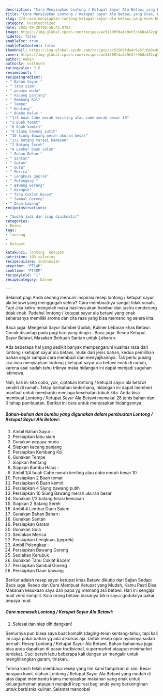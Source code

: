 ```yaml
---
description: "Cara Menyiapkan Lontong / Ketupat Sayur Ala Betawi yang Enak, Buat Buka Puasa}"
title: "Cara Menyiapkan Lontong / Ketupat Sayur Ala Betawi yang Enak, Buat Buka Puasa}"
slug: 274-cara-menyiapkan-lontong-ketupat-sayur-ala-betawi-yang-enak-buat-buka-puasa
category: Uncategorized
date: 2022-09-20T00:56:45.878Z
image: https://img-global.cpcdn.com/recipes/ac51509fda4c9e5f/680x482cq70/lontong-ketupat-sayur-ala-betawi-foto-resep-utama.jpg
hideToc: false
enableToc: true
enableTocContent: false
thumbnail: https://img-global.cpcdn.com/recipes/ac51509fda4c9e5f/680x482cq70/lontong-ketupat-sayur-ala-betawi-foto-resep-utama.jpg
cover: https://img-global.cpcdn.com/recipes/ac51509fda4c9e5f/680x482cq70/lontong-ketupat-sayur-ala-betawi-foto-resep-utama.jpg
author: Admin
authorAv: notfound
ratingvalue: 3.6
reviewcount: 4
recipeingredient:
- " Bahan Sayur "
- " labu siam"
- " pepaya muda"
- " kacang panjang"
- " Kembang Kol"
- " Tempe"
- " Kentang"
- " Bumbu Halus "
- "1/4 buah Cabe merah keriting atau cabe merah besar 10"
- "2 Buah tomat"
- "6 Buah kemiri"
- "4 Siung bawang putih"
- "10 Siung Bawang merah ukuran besar"
- "1/2 batang terasi kemasan"
- "2 Batang Sereh"
- "4 Lembar Daun Salam"
- " Bahan Bahan "
- " Santan"
- " Garam"
- " Gula"
- " Merica"
- " Lengkuas geprek"
- " Pelengkap "
- " Bawang Goreng"
- " Kerupuk"
- " Tahu Coklat Bacem"
- " Sambal Goreng"
- " Daun bawang"
recipeinstructions:

- "Sudah jadi dan siap dinikmati!"
categories:
- Resep
tags:
- lontong
- 
- ketupat

katakunci: lontong  ketupat 
nutrition: 108 calories
recipecuisine: Indonesian
preptime: "PT14M"
cooktime: "PT30M"
recipeyield: "1"
recipecategory: Dinner

---
```



Selamat pagi Anda sedang mencari inspirasi resep lontong / ketupat sayur ala betawi yang menggugah selera? Cara membuatnya sangat tidak susah. Tapi Jika keliru mengolah maka hasilnya akan hambar dan justru cenderung tidak enak. Padahal lontong / ketupat sayur ala betawi yang enak seharusnya memiliki aroma dan cita rasa yang bisa memancing selera kita.


Baca juga: Mengenal Sayur Sambel Godok, Kuliner Lebaran khas Betawi. Cocok disantap pada pagi hari yang dingin.. Baca juga: Resep Ketupat Sayur Betawi, Masakan Berkuah Santan untuk Lebaran.

Ada beberapa hal yang sedikit banyak mempengaruhi kualitas rasa dari lontong / ketupat sayur ala betawi, mulai dari jenis bahan, kedua pemilihan bahan segar sampai cara membuat dan menyajikannya. Tak perlu pusing jika mau menyiapkan lontong / ketupat sayur ala betawi enak di rumah, karena asal sudah tahu triknya maka hidangan ini dapat menjadi suguhan istimewa.


Nah, kali ini kita coba, yuk, ciptakan lontong / ketupat sayur ala betawi sendiri di rumah. Tetap berbahan sederhana, hidangan ini dapat memberi manfaat untuk membantu menjaga kesehatan tubuh kita. Anda bisa membuat Lontong / Ketupat Sayur Ala Betawi memakai 28 jenis bahan dan 0 tahap pembuatan. Berikut ini cara untuk menyiapkan hidangannya.

<!--inarticleads1-->

##### Bahan-bahan dan bumbu yang digunakan dalam pembuatan Lontong / Ketupat Sayur Ala Betawi:

1. Ambil  Bahan Sayur :
1. Persiapkan  labu siam
1. Gunakan  pepaya muda
1. Siapkan  kacang panjang
1. Persiapkan  Kembang Kol
1. Gunakan  Tempe
1. Siapkan  Kentang
1. Siapkan  Bumbu Halus :
1. Ambil 1/4 buah Cabe merah keriting atau cabe merah besar 10
1. Persiapkan 2 Buah tomat
1. Persiapkan 6 Buah kemiri
1. Persiapkan 4 Siung bawang putih
1. Persiapkan 10 Siung Bawang merah ukuran besar
1. Gunakan 1/2 batang terasi kemasan
1. Siapkan 2 Batang Sereh
1. Ambil 4 Lembar Daun Salam
1. Gunakan  Bahan Bahan :
1. Gunakan  Santan
1. Persiapkan  Garam
1. Gunakan  Gula
1. Sediakan  Merica
1. Persiapkan  Lengkuas (geprek)
1. Ambil  Pelengkap :
1. Persiapkan  Bawang Goreng
1. Sediakan  Kerupuk
1. Gunakan  Tahu Coklat Bacem
1. Persiapkan  Sambal Goreng
1. Persiapkan  Daun bawang


Berikut adalah resep sayur ketupat khas Betawi dikutip dari Sajian Sedap: Baca juga: Resep dan Cara Membuat Ketupat yang Mudah, Kamu Pasti Bisa. Makanan kesukaan saya dan papa yg memang asli betawi. Hari ini sengaja buat versi komplit. Kalo orang betawi biasanya bikin sayur godoknya pakai pepaya mud. 

<!--inarticleads2-->

##### Cara memasak Lontong / Ketupat Sayur Ala Betawi:


1. Selesai dan siap dihidangkan!

Semurnya pun biasa saya buat komplit (daging-telur-kentang-tahu), tapi kali ini saya pakai bahan yg ada dikulkas aja. Untuk resep opor ayamnya sudah pernah. Resep Lontong / Ketupat Sayur Ala Betawi. Bahan-bahannya juga bisa anda dapatkan di pasar tradisional, supermarket ataupun minimarket terdekat. Cuci bersih labu beberapa kali dengan air mengalir untuk menghilangkan garam, tiriskan. 

Terima kasih telah membaca resep yang tim kami tampilkan di sini. Besar harapan kami, olahan Lontong / Ketupat Sayur Ala Betawi yang mudah di atas dapat membantu kamu menyiapkan makanan yang enak untuk keluarga/teman ataupun menjadi inspirasi bagi anda yang berkeinginan untuk berbisnis kuliner. Selamat mencoba!
